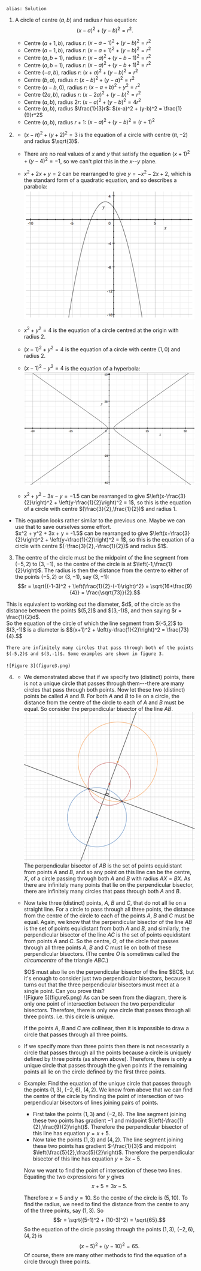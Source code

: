````
alias: Solution
````

1. A circle of centre $(a,b)$ and radius $r$ has equation: 
$$(x-a)^2 + (y-b)^2 = r^2.$$

	* Centre $(a+1,b)$, radius $r$: $(x-a-1)^2 + (y-b)^2 = r^2$ 
	* Centre $(a-1,b)$, radius $r$: $(x-a+1)^2 + (y-b)^2 = r^2$ 
	* Centre $(a,b+1)$, radius $r$: $(x-a)^2 + (y-b-1)^2 = r^2$ 
	* Centre $(a,b-1)$, radius $r$: $(x-a)^2 + (y-b+1)^2 = r^2$  
	* Centre $(-a,b)$, radius $r$: $(x+a)^2 + (y-b)^2 = r^2$  
	* Centre $(b,a)$, radius $r$: $(x-b)^2 + (y-a)^2 = r^2$  
	* Centre $(a-b,0)$, radius $r$: $(x-a+b)^2 + y^2 = r^2$
	* Centre $(2a,b)$, radius $r$: $(x-2a)^2 + (y-b)^2 = r^2$
	* Centre $(a,b)$, radius $2r$: $(x-a)^2 + (y-b)^2 = 4r^2$
	* Centre $(a,b)$, radius $\frac{1}{3}r$: $(x-a)^2 + (y-b)^2 = \frac{1}{9}r^2$
	* Centre $(a,b)$, radius $r+1$: $(x-a)^2 + (y-b)^2 = (r+1)^2$  

2.  * $(x-\pi)^2 + (y+2)^2 = 3$ is the equation of a circle with centre $(\pi,-2)$ and radius $\sqrt{3}$.

	* There are no real values of $x$ and $y$ that satisfy the equation $(x+1)^2 + (y-4)^2 = -1$, so we can't plot this in the $x$--$y$ plane.

	* $x^2 + 2x + y = 2$ can be rearranged to give $y = -x^2-2x+2$, which is the standard form of a quadratic equation, and so describes a parabola:  
	![Figure 1](figure1.png)  

	* $x^2 + y^2 = 4$ is the equation of a circle centred at the origin with radius $2$.

	* $(x-1)^2 + y^2 = 4$ is the equation of a circle with centre $(1,0)$ and radius $2$.

	* $(x-1)^2 - y^2 = 4$ is the equation of a hyperbola:  
	![Figure 2](figure2.png)  

	* $x^2 + y^2 - 3x - y = -1.5$ can be rearranged to give $\left(x-\frac{3}{2}\right)^2 + \left(y-\frac{1}{2}\right)^2 = 1$, so this is the equation of a circle with centre $(\frac{3}{2},\frac{1}{2})$ and radius $1$.

  * <div class="chalk">
    This equation looks rather similar to the previous one.  Maybe we can use that to save ourselves some effort.
    </div>
	  $x^2 + y^2 + 3x + y = -1.5$ can be rearranged to give $\left(x+\frac{3}{2}\right)^2 + \left(y+\frac{1}{2}\right)^2 = 1$, so this is the equation of a circle with centre $(-\frac{3}{2},-\frac{1}{2})$ and radius $1$.  

3. The centre of the circle must be the midpoint of the line segment from $(-5,2)$ to $(3,-1)$, so the centre of the circle is at $\left(-1,\frac{1}{2}\right)$.
The radius is then the distance from the centre to either of the points $(-5,2)$ or $(3,-1)$, say $(3,-1)$:
$$r = \sqrt{(-1-3)^2 + \left(\frac{1}{2}-(-1)\right)^2} = \sqrt{16+\frac{9}{4}} = \frac{\sqrt{73}}{2}.$$
<div class="chalk">
This is equivalent to working out the diameter, $d$, of the circle as the distance between the points $(5,2)$ and $(3,-1)$, and then saying $r = \frac{1}{2}d$.
</div>
So the equation of the circle of which the line segment from $(-5,2)$ to $(3,-1)$ is a diameter is
$$(x+1)^2 + \left(y-\frac{1}{2}\right)^2 = \frac{73}{4}.$$

	There are infinitely many circles that pass through both of the points $(-5,2)$ and $(3,-1)$. Some examples are shown in figure 3.  

    ![Figure 3](figure3.png)  

4. * We demonstrated above that if we specify two (distinct) points, there is not a unique circle that passes through them---there are many circles that pass through both points. Now let these two (distinct) points be called $A$ and $B$. For both $A$ and $B$ to lie on a circle, the distance from the centre of the circle to each of $A$ and $B$ must be equal. So consider the perpendicular bisector of the line $AB$.  
![Figure 4](figure4.png)  
The perpendicular bisector of $AB$ is the set of points equidistant from points $A$ and $B$, and so any point on this line can be the centre, $X$, of a circle passing through both $A$ and $B$ with radius $AX = BX$. As there are infinitely many points that lie on the perpendicular bisector, there are infinitely many circles that pass through both $A$ and $B$.

	* Now take three (distinct) points, $A$, $B$ and $C$, that do not all lie on a straight line. For a circle to pass through all three points, the distance from the centre of the circle to each of the points $A$, $B$ and $C$ must be equal. Again, we know that the perpendicular bisector of the line $AB$ is the set of points equidistant from both $A$ and $B$, and similarly, the perpendicular bisector of the line $AC$ is the set of points equidistant from points $A$ and $C$. So the centre, $O$, of the circle that passes through all three points $A$, $B$ and $C$ must lie on both of these perpendicular bisectors.  (The centre $O$ is sometimes called the _circumcentre_ of the triangle $ABC$.)

		<div class="chalk">
		$O$ must also lie on the perpendicular bisector of the line $BC$, but it's enough to consider just two perpendicular bisectors, because it turns out that the three perpendicular bisectors must meet at a single point.  Can you prove this?
		</div>  
		![Figure 5](figure5.png)  
		As can be seen from the diagram, there is only one point of intersection between the two perpendicular bisectors. Therefore, there is only one circle that passes through all three points. i.e. this circle is unique.

		If the points $A$, $B$ and $C$ are collinear, then it is impossible to draw a circle that passes through all three points.

	* If we specify more than three points then there is not necessarily a circle that passes through all the points because a circle is uniquely defined by three points (as shown above). Therefore, there is only a unique circle that passes through the given points if the remaining points all lie on the circle defined by the first three points.

	* Example:
	Find the equation of the unique circle that passes through the points $(1,3)$, $(-2,6)$, $(4,2)$.
	We know from above that we can find the centre of the circle by finding the point of intersection of two perpendicular bisectors of lines joining pairs of points.
		* First take the points $(1,3)$ and $(-2,6)$. The line segment joining these two points has gradient $-1$ and midpoint $\left(-\frac{1}{2},\frac{9}{2}\right)$. Therefore the perpendicular bisector of this line has equation $y = x + 5$.
		* Now take the points $(1,3)$ and $(4,2)$. The line segment joining these two points has gradient $-\frac{1}{3}$ and midpoint $\left(\frac{5}{2},\frac{5}{2}\right)$. Therefore the perpendicular bisector of this line has equation $y = 3x - 5$.

		Now we want to find the point of intersection of these two lines.  Equating the two expressions for $y$ gives
	$$x + 5 = 3x - 5.$$

		Therefore $x = 5$ and $y = 10$.
	So the centre of the circle is $(5,10)$.
	To find the radius, we need to find the distance from the centre to any of the three points, say $(1,3)$. So
	$$r = \sqrt{(5-1)^2 + (10-3)^2} = \sqrt{65}.$$
	So the equation of the circle passing through the points $(1,3)$, $(-2,6)$, $(4,2)$ is
	$$(x-5)^2 + (y-10)^2 = 65.$$
	Of course, there are many other methods to find the equation of a circle through three points.
